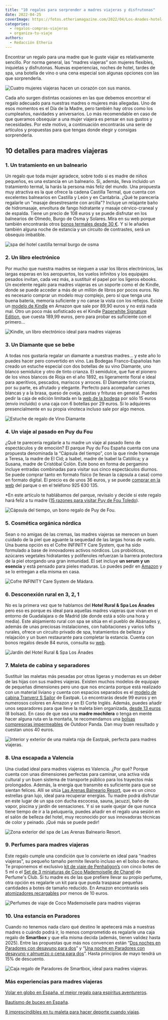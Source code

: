 ```yaml
---
title: "10 regalos para sorprender a madres viajeras y disfrutonas"
date: 2022-04-25
coverImage: https://fotos.etheriamagazine.com/2022/04/Los-Anades-hotel-guadalajara.jpg
categories: 
  - regalos-compras-viajeras
  - organiza-tu-viaje
authors: 
  - Redacción Etheria
---
```


Encontrar un regalo para una madre que le guste viajar es relativamente sencillo. Por norma general, las “madres viajeras” son mujeres flexibles, inquietas y disfrutonas. Nuevas experiencias, noches de hotel, tardes de spa, una botella de vino o una cena especial son algunas opciones con las que sorprenderla.

![Cuatro mujeres viajeras hacen un corazón con sus manos.](https://fotos.etheriamagazine.com/2022/04/mujeres-viajeras-corazon.jpg "El mejor regalo es compartir aventuras juntas. © Melissa Askew")

Cada año surgen distintas ocasiones en las que debemos encontrar el regalo adecuado para 
nuestras madres o mujeres más allegadas. Uno de esos momentos es el Día de la Madre, 
pero también hay otros como los cumpleaños, navidades y aniversarios. Lo más 
recomendable en caso de que queramos obsequiar a una mujer viajera es pensar en sus 
gustos y necesidades. Por este motivo, a continuación encontrarás una serie de artículos 
y propuestas para que tengas donde elegir y consigas sorprenderla. 

## 10 detalles para madres viajeras

### 1\. Un tratamiento en un balneario

Un regalo que toda mujer agradece, sobre todo si es madre de niños pequeños, es una 
estancia en un balneario. Si, además, lleva incluido un tratamiento termal, la harás la 
persona más feliz del mundo. Una propuesta muy atractiva es la que ofrece la cadena 
Castilla Termal, que cuenta con excelentes balnearios en Castilla y León y en Cantabria. 
¿Qué te parecería regalarle un "masaje desestresante con arcilla"? Incluye un relajante 
baño de hidromasaje, envoltura de fango hidratante y masaje cérvico-craneal y de 
espalda. Tiene un precio de 108 euros y se puede disfrutar en los balnearios de Olmedo, 
Burgo de Osma y Solares. Mira en su web porque también encontrarás otros [bonos termales 
desde 30 €](https://www.castillatermal.com/bonos-regalo/). Y si le añades también alguna 
noche de estancia y un circuito de contrastes, será un obsequio imbatible. 

![spa del hotel castilla termal burgo de osma](https://fotos.etheriamagazine.com/2022/04/Castilla-Termal-Burgo-Osma.jpg "© Spa del hotel balneario Castilla Termal Burgo de Osma.")

### 2\. Un libro electrónico

Por mucho que nuestra madres se nieguen a usar los libros electrónicos, las largas 
esperas en los aeropuertos, los vuelos infinitos y los equipajes pesados invitan, cada 
vez más, a sustituir el papel por los ligeros ebooks. Un excelente regalo para madres 
viajeras es un soporte como el de Kindle, donde se puede acceder a más de un millón de 
libros por pocos euros. No es necesario comprar un modelo muy complejo, pero sí que 
tenga una buena batería, memoria suficiente y no canse la vista con los reflejos. Existe 
un [modelo de Kindle](https://amzn.to/3k9OiT8) en Amazon que sale por 89,90 euros y no 
está nada mal. Otro un poco más sofisticado es el Kindle [Paperwhite Signature 
Edition,](https://amzn.to/3KcxYLC) que cuesta 189,99 euros, pero para probar es 
suficiente con el primero... 

![Kindle, un libro electrónico ideal para madres viajeras](https://fotos.etheriamagazine.com/2022/04/kindle-dia-madre.jpg "Kindle, un libro electrónico práctico y ligero.")

### 3\. Un Diamante que se bebe

A todas nos gustaría regalar un diamante a nuestras madres... y este año lo puedes hacer 
pero convertido en vino. Las Bodegas Franco-Españolas han creado un estuche especial con 
dos botellas de su vino Diamante, uno blanco semidulce y otro de tinto crianza. El 
semidulce, que fue el pionero de los vinos blancos de Rioja en el año 1892, es 
ligeramente floral e ideal para aperitivos, pescados, mariscos y arroces. El Diamante 
tinto crianza, por su parte, es afrutado y elegante. Perfecto para acompañar carnes 
blancas y a la brasa, queso de oveja, pastas y frituras en general. Puedes pedir la caja 
de edición limitada en la [web de la bodega](https://vinogaleria.com/) por sólo 15 euros 
(envío incluido) o una caja con 6 botellas por 29 euros. Si lo adquieres presencialmente 
en su propia vinoteca incluso sale por algo menos. 

![Estuche de regalo de Vino Diamante](https://fotos.etheriamagazine.com/2022/04/vino-diamante-537x1024.jpg "Caja de regalo con dos vinos Diamante.")

### 4\. Un viaje al pasado en Puy du Fou

¿Qué te parecería regalarle a tu madre un viaje al pasado lleno de espectáculos y de 
emoción? El parque Puy du Fou España cuenta con una propuesta denominada la “Cápsula del 
tiempo”, con la que rinde homenaje a Teresa, la madre de El Cid; a Isabel, madre de 
Isabel la Católica; y a Susana, madre de Cristóbal Colón. Este bono en forma de 
pergamino incluye entradas combinadas para visitar sus cinco espectáculos diurnos. Se 
puede comprar tanto en formato físico (le llevan la cápsula a casa) como en formato 
digital. El precio es de unos 36 euros, y se puede [comprar en la 
web](https://www.puydufou.com/espana/es/un-regalo-para-emocionar) del parque o en el 
teléfono 925 630 135. 

\*En este artículo te hablábamos del parque, revísalo y decide si este regalo hará feliz 
a tu madre ([15 razones para visitar Puy de Fou 
Toledo](https://etheriamagazine.com/2022/04/06/15-razones-para-visitar-puy-du-fou-toledo-en-2022/)). 

![Cápsula del tiempo, un bono regalo de Puy de Fou.](https://fotos.etheriamagazine.com/2022/04/Capsula-tiempo-Puy-du-Fou.jpg "Cápsula del tiempo, un bono regalo de Puy de Fou.")

### 5\. Cosmética orgánica nórdica

Sean o no amigas de las cremas, las madres viajeras se merecen un buen cuidado de la 
piel que aguante la sequedad de las largas horas de vuelo. Una buena opción es el Cofre 
INFINITY Care System, que ha sido formulado a base de innovadores activos nórdicos. Los 
probióticos, azúcares vegetales hidratantes y polifenoles refuerzan la barrera 
protectora de la piel otorgando una gran inmunidad. El set incluye **un serum y un 
esencia** y está pensado para pieles maduras. Lo puedes pedir en [Amazon](https://amzn.to/3LbWJJx) 
y se lo entregan a ella misma en casa. 

![Cofre INFINITY Care System de Mádara.](https://fotos.etheriamagazine.com/2022/04/cosmetica-madres-viajeras-876x1024.jpg "Cofre INFINITY Care System de Mádara.")

### 6\. Desconexión rural en 3, 2, 1

No es la primera vez que te hablamos del **Hotel Rural & Spa Los Ánades** pero eso es 
porque es ideal para aquellas madres viajeras que vivan en el entorno de Guadalajara o 
de Madrid (de donde está a sólo una hora y media). Este alojamiento rural con spa se 
sitúa en el pueblo de Abánades y, además de unas preciosas instalaciones, con 
habitaciones y varios lofts rurales, ofrece un circuito privado de spa, tratamientos de 
belleza y relajación y un buen restaurante para completar la estancia. Cuenta con bonos 
regalos desde 84 euros, consulta su [web](https://www.losanades.com/es-ES/bonos-regalo.aspx). 

![Jardín del Hotel Rural & Spa Los Ánades](https://fotos.etheriamagazine.com/2022/04/hotel-rural-los-anades.jpg "Jardín del Hotel Rural & Spa Los Ánades.")

### 7\. Maleta de cabina y separadores

Sustituir las maletas más pesadas por otras ligeras y modernas es un deber de las hijas 
con sus madres viajeras. Existen muchos modelos de equipaje de pequeñas dimensiones pero 
uno que nos encanta porque está realizado con un material liviano y cuenta con espacios 
separados es el [modelo de cabina Tranverz S Sailor](https://amzn.to/3v9ljF4) de 
Eastpak. Lo encontrarás desde 99 euros y en numerosos colores en Amazon y en El Corte 
Inglés. Además, puedes añadir unos separadores para que lleve la maleta bien organizada, [desde 
13 euros](https://amzn.to/3ka2mvU) (8 bolsas). En caso de que sea una **madre 
mochilera** o tenga en mente hacer alguna ruta en la montaña, te recomendamos una [bolsas 
compresoras impermeables](https://amzn.to/3vJdTY6) de Outdoor Panda. Dan muy buen 
resultado y cuestan unos 40 euros. 

![Interior y exterior de una maleta roja de Eastpak, perfecta para madres viajeras.](https://fotos.etheriamagazine.com/2022/04/maleta-cabina-madres-viajeras.jpg "Maleta de cabina de Eastpak.")

### 8\. Una escapada a Valencia

Una ciudad ideal para madres viajeras es Valencia. ¿Por qué? Porque cuenta con unas 
dimensiones perfectas para caminar, una activa vida cultural y un buen sistema de 
transporte público para los trayectos más prolongados. Además, la energía que transmite 
es suficiente para que se sientan felices. Allí se sitúa [Las Arenas Balneario 
Resort](https://www.hotelvalencialasarenas.com/es/categoria-producto/spa/), que es un 
cinco estrellas gran lujo, ideal para recuperar energías. Tu madre podrá disfrutar en 
este lugar de un spa con ducha escocesa, sauna, jacuzzi, baño de vapor, piscina y jardín 
de sensaciones. Y si se suele quejar de que nunca tiene tiempo de ir a la peluquería, 
puedes añadir en el regalo una sesión en el salón de belleza del hotel, muy reconocido 
por sus innovadoras técnicas de color y peinado. ¡Qué más se puede pedir! 

![Zona exterior del spa de Las Arenas Balneario Resort.](https://fotos.etheriamagazine.com/2021/04/hotel-las-arenas-spa-exterior.jpg "Zona exterior del spa de Las Arenas Balneario Resort.")

### 9\. Perfumes para madres viajeras

Este regalo cumple una condición que lo convierte en ideal para “madres viajeras”, su 
pequeño tamaño permite llevarlo incluso en el bolso de mano. Te proponemos el exclusivo [kit 
de viaje de Penhaligon’s](https://amzn.to/3vklihX) con cinco botes de 5 ml o el [Set de 
3 miniaturas de Coco Mademoiselle de Chanel](https://tidd.ly/3xR3MmM) de Perfume's Club. 
Si tu madre es de las que prefiere llevar su propio perfume, otra opción es regalarle un 
kit para que pueda traspasar pequeñas cantidades a botes de tamaño reducido. En Amazon 
encontrarás seis [atomizadores recargables](https://amzn.to/3MJUgq7) por menos de 10 
euros. 

![Perfumes de viaje de Coco Mademoiselle para madres viajeras](https://fotos.etheriamagazine.com/2022/04/coco-chanel-perfume-viaje-689x1024.jpg "Perfumes de viaje de Coco Mademoiselle.")

### 10\. Una estancia en Paradores

Cuando no tenemos nada claro qué destino le apetecerá más a nuestras madres o cuándo 
podrá ir, lo menos comprometido es regalarle una caja regalo de **Smartbox** y que ella 
misma decida (además, tienen validez hasta 2025). Entre las propuestas que más nos 
convencen están “[Dos noches en Paradores con desayuno para 
dos](https://clk.tradedoubler.com/click?p=243890&a=3132464&url=https%3A%2F%2Fwww.smartbox.com%2Fes%2Fnuestras-smartbox%2Festancias%2Fparadores-dos-noches-para-evadirse-859913.html)” 
y “[Una noche en Paradores con desayuno y almuerzo o cena para 
dos](https://clk.tradedoubler.com/click?p=243890&a=3132464&url=https%3A%2F%2Fwww.smartbox.com%2Fes%2Fnuestras-smartbox%2Festancias%2Fparadores-una-noche-para-deleitarse-859920.html)”. 
Hasta principios de mayo tendrá un 15% de descuento. 

![Caja regalo de Paradores de Smartbox, ideal para madres viajeras.](https://fotos.etheriamagazine.com/2022/04/smartbox-paradores.jpg "Cajas regalo de Paradores, en Smartbox.")

### Más experiencias para madres viajeras

[Volar en globo en España, el mejor regalo para espíritus 
aventureros](https://etheriamagazine.com/2020/07/07/vuelos-en-globo-en-espana-regalo-viajero/). 

[Bautismo de buceo en 
España](https://etheriamagazine.com/2020/07/14/experiencias-viajeras-bautismo-de-buceo-menorca-tenerife-cambrils-javea-y-mas/). 

[8 imprescindibles en tu maleta para hacer deporte cuando 
viajas](https://etheriamagazine.com/2020/10/19/8-imprescindibles-maleta-para-hacer-deporte/).
